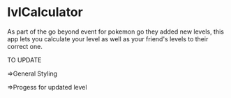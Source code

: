 # lvlCalculator
 As part of the go beyond event for pokemon go they added new levels, this app lets you calculate your level as well as your friend's levels to their correct one.

TO UPDATE

=>General Styling

=>Progess for updated level
